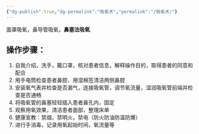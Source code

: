 ```yaml
---
{"dg-publish":true,"dg-permalink":"吸氧术","permalink":"/吸氧术/"}
---
```


面罩吸氧，鼻导管吸氧，**鼻塞法吸氧**
## 操作步骤：
1. 自我介绍，洗手，戴口罩，核对患者信息，解释操作目的，取得患者的同意和配合
2. 用手电筒检查患者鼻腔、用湿棉签清洁两侧鼻腔
3. 安装氧气表并检查是否漏气，连接吸氧管，调节氧流量，湿润吸氧管前端并检查是否通畅
4. 将吸氧管的鼻塞轻轻插入患者鼻孔内，固定
5. 观察用氧效果，清洁患者面部，整理床单
6. 健康宣教：禁烟，禁明火，禁电（防火防油防温防爆）
7. 进行手消毒，记录用氧起始时间，氧流量等